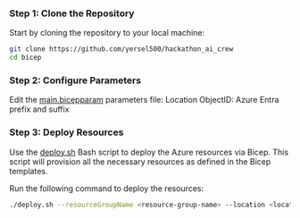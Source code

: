 ### Step 1: Clone the Repository

Start by cloning the repository to your local machine:

```bash
git clone https://github.com/yersel500/hackathon_ai_crew
cd bicep
```

### Step 2: Configure Parameters

Edit the [main.bicepparam](./main.bicepparam) parameters file:
Location
ObjectID: Azure Entra
prefix and suffix


### Step 3: Deploy Resources

Use the [deploy.sh](./deploy.sh) Bash script to deploy the Azure resources via Bicep. This script will provision all the necessary resources as defined in the Bicep templates.

Run the following command to deploy the resources:

```bash
./deploy.sh --resourceGroupName <resource-group-name> --location <location> --virtualNetworkResourceGroupName <client-virtual-network-resource-group-name>
```

